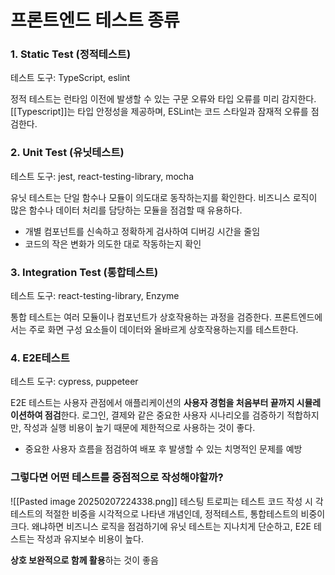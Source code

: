 # 프론트엔드 테스트 종류
### 1. Static Test (정적테스트)

테스트 도구: TypeScript, eslint

정적 테스트는 런타임 이전에 발생할 수 있는 구문 오류와 타입 오류를 미리 감지한다. [[Typescript]]는 타입 안정성을 제공하며, ESLint는 코드 스타일과 잠재적 오류를 점검한다.

### 2. Unit Test (유닛테스트)

테스트 도구: jest, react-testing-library, mocha

유닛 테스트는 단일 함수나 모듈이 의도대로 동작하는지를 확인한다. 비즈니스 로직이 많은 함수나 데이터 처리를 담당하는 모듈을 점검할 때 유용하다.
- 개별 컴포넌트를 신속하고 정확하게 검사하여 디버깅 시간을 줄임 
- 코드의 작은 변화가 의도한 대로 작동하는지 확인

### 3. Integration Test (통합테스트)

테스트 도구: react-testing-library, Enzyme

통합 테스트는 여러 모듈이나 컴포넌트가 상호작용하는 과정을 검증한다. 프론트엔드에서는 주로 화면 구성 요소들이 데이터와 올바르게 상호작용하는지를 테스트한다.

### 4. E2E테스트

테스트 도구: cypress, puppeteer

E2E 테스트는 사용자 관점에서 애플리케이션의 **사용자 경험을 처음부터 끝까지 시뮬레이션하여 점검**한다. 로그인, 결제와 같은 중요한 사용자 시나리오를 검증하기 적합하지만, 작성과 실행 비용이 높기 때문에 제한적으로 사용하는 것이 좋다.
- 중요한 사용자 흐름을 점검하여 배포 후 발생할 수 있는 치명적인 문제를 예방

### 그렇다면 어떤 테스트를 중점적으로 작성해야할까?
![[Pasted image 20250207224338.png]]
테스팅 트로피는 테스트 코드 작성 시 각 테스트의 적절한 비중을 시각적으로 나타낸 개념인데, 정적테스트, 통합테스트의 비중이 크다. 왜냐하면 비즈니스 로직을 점검하기에 유닛 테스트는 지나치게 단순하고, E2E 테스트는 작성과 유지보수 비용이 높다.

**상호 보완적으로 함께 활용**하는 것이 좋음